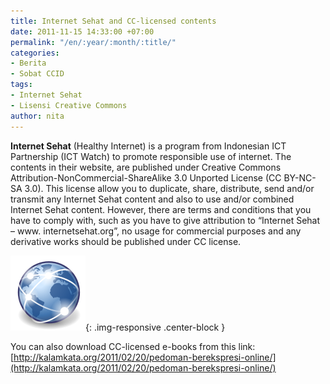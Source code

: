 ```yaml
---
title: Internet Sehat and CC-licensed contents
date: 2011-11-15 14:33:00 +07:00
permalink: "/en/:year/:month/:title/"
categories:
- Berita
- Sobat CCID
tags:
- Internet Sehat
- Lisensi Creative Commons
author: nita
---
```


**Internet Sehat** (Healthy Internet) is a program from Indonesian ICT Partnership (ICT Watch) to promote responsible use of internet. The contents in their website, are published under Creative Commons Attribution-NonCommercial-ShareAlike 3.0 Unported License (CC BY-NC-SA 3.0). This license allow you to duplicate, share, distribute, send and/or transmit any Internet Sehat content and also to use and/or combined Internet Sehat content. However, there are terms and conditions that you have to comply with, such as you have to give attribution to “Internet Sehat – www. internetsehat.org”, no usage for commercial purposes and any derivative works should be published under CC license.

![120px-Applications-internet.svg.png](/uploads/120px-Applications-internet.svg.png){: .img-responsive .center-block }

You can also download CC-licensed e-books from this link: [http://kalamkata.org/2011/02/20/pedoman-berekspresi-online/](http://kalamkata.org/2011/02/20/pedoman-berekspresi-online/)
